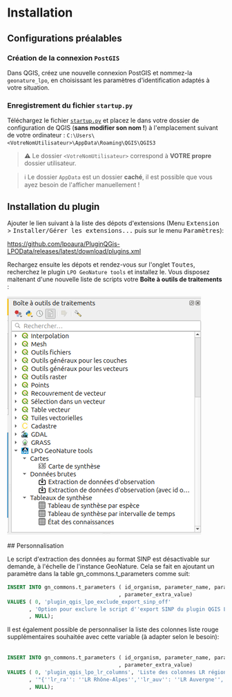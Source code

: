 # Installation

## Configurations préalables

### Création de la connexion `PostGIS`

Dans QGIS, créez une nouvelle connexion PostGIS et nommez-la `geonature_lpo`, en choisissant les paramètres d'identification adaptés à votre situation.

### Enregistrement du fichier `startup.py`

Téléchargez le fichier [`startup.py`](https://raw.githubusercontent.com/lpoaura/PluginQGis-LPOData/master/config/startup.py) et placez le dans votre dossier de configuration de QGIS (**sans modifier son nom !**) à l'emplacement suivant de votre ordinateur : `C:\Users\<VotreNomUtilisateur>\AppData\Roaming\QGIS\QGIS3`

> :warning: Le dossier `<VotreNomUtilisateur>` correspond à **VOTRE propre** dossier utilisateur.

> :information_source: Le dossier `AppData` est un dossier **caché**, il est possible que vous ayez besoin de l'afficher manuellement !

## Installation du plugin

Ajouter le lien suivant à la liste des dépots d'extensions (Menu <kbd>Extension</kbd> > <kbd>Installer/Gérer les extensions...</kbd> puis sur le menu <kbd>Paramètres</kbd>):

<https://github.com/lpoaura/PluginQGis-LPOData/releases/latest/download/plugins.xml>

Rechargez ensuite les dépots et rendez-vous sur l'onglet <kbd>Toutes</kbd>, recherchez le plugin `LPO GeoNature tools` et installez le. Vous disposez maitenant d'une nouvelle liste de scripts votre **Boîte à outils de traitements** :

![processing_toolbox](../images/processing_toolbox.png)


## Personnalisation

Le script d'extraction des données au format SINP est désactivable sur demande, à l'échelle de l'instance GeoNature. Cela se fait en ajoutant un paramètre dans la table gn_commons.t_parameters comme suit:

```sql
INSERT INTO gn_commons.t_parameters ( id_organism, parameter_name, parameter_desc, parameter_value
                                    , parameter_extra_value)
VALUES ( 0, 'plugin_qgis_lpo_exclude_export_sinp_off'
       , 'Option pour exclure le script d''export SINP du plugin QGIS LPO (valeurs possibles: "false","true")', 'true'
       , NULL);
```

Il est également possible de personnaliser la liste des colonnes liste rouge supplémentaires souhaitée avec cette variable (à adapter selon le besoin):

```sql

INSERT INTO gn_commons.t_parameters ( id_organism, parameter_name, parameter_desc, parameter_value
                                    , parameter_extra_value)
VALUES ( 0, 'plugin_qgis_lpo_lr_columns', 'Liste des colonnes LR régionales utilisées pour le plugin QGIS LPO'
       , '"{''lr_ra'': ''LR Rhône-Alpes'',''lr_auv'': ''LR Auvergne'',''lr_aura'': ''LR Auvergne-Rhône-Alpes''}"'
       , NULL);
```